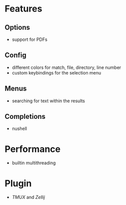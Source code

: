 # Features
## Options
- support for PDFs
## Config
- different colors for match, file, directory, line number
- custom keybindings for the selection menu
## Menus
- searching for text within the results
## Completions
- nushell

# Performance
- builtin multithreading

# Plugin
- *TMUX* and *Zellij*
